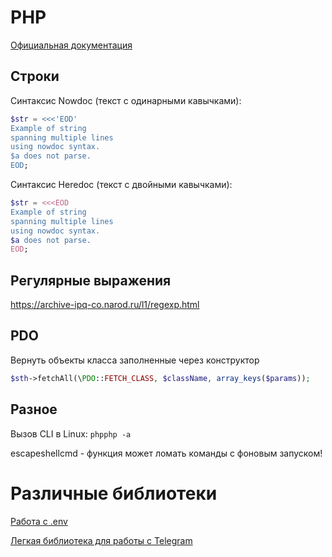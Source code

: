 # PHP

[Официальная документация](https://www.php.net/)

## Строки

Синтаксис Nowdoc (текст с одинарными кавычками):

```php
$str = <<<'EOD'
Example of string
spanning multiple lines
using nowdoc syntax.
$a does not parse.
EOD;
```

Синтаксис Heredoc (текст с двойными кавычками):

```php
$str = <<<EOD
Example of string
spanning multiple lines
using nowdoc syntax.
$a does not parse.
EOD;
```

## Регулярные выражения

https://archive-ipq-co.narod.ru/l1/regexp.html

## PDO

Вернуть объекты класса заполненные через конструктор

```php
$sth->fetchAll(\PDO::FETCH_CLASS, $className, array_keys($params));
```

## Разное

Вызов CLI в Linux:
`phpphp -a`

escapeshellcmd - функция может ломать команды с фоновым запуском!

# Различные библиотеки

[Работа с .env](https://github.com/vlucas/phpdotenv)

[Легкая библиотека для работы с Telegram](https://nutgram.dev/docs/introduction)
